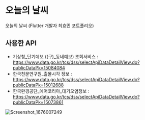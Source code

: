 # 오늘의 날씨

오늘의 날씨 (Flutter 개발자 최효민 포트폴리오)




## 사용한 API

* 기상청_단기예보 ((구)_동네예보) 조회서비스 : https://www.data.go.kr/tcs/dss/selectApiDataDetailView.do?publicDataPk=15084084
* 한국천문연구원_출몰시각 정보 : https://www.data.go.kr/tcs/dss/selectApiDataDetailView.do?publicDataPk=15012688
* 한국환경공단_에어코리아_대기오염정보 : https://www.data.go.kr/tcs/dss/selectApiDataDetailView.do?publicDataPk=15073861

![Screenshot_1676007249](https://user-images.githubusercontent.com/123443915/218009465-47da6d67-df39-433d-bd25-51802f3771b8.png)
